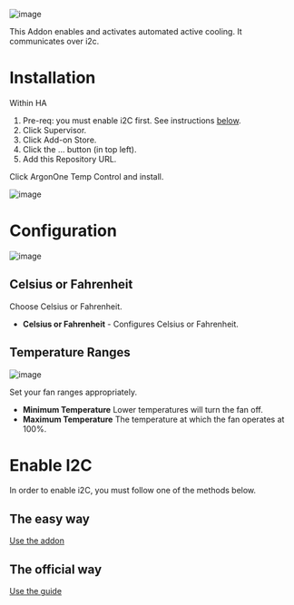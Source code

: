 ![image](gitResources/activecooling.jpg)

This Addon enables and activates automated active cooling. It communicates over i2c.

# Installation

Within HA

1. Pre-req: you must enable i2C first. See instructions [below](#enable-i2c).
1. Click Supervisor.
1. Click Add-on Store.
1. Click the … button (in top left).
1. Add this Repository URL.

Click ArgonOne Temp Control and install.

![image](gitResources/addonSelect.png)

# Configuration

![image](gitResources/Configuration.png)

## Celsius or Fahrenheit

Choose Celsius or Fahrenheit.

- **Celsius or Fahrenheit** - Configures Celsius or Fahrenheit.

## Temperature Ranges

![image](gitResources/argonlinear.png)

Set your fan ranges appropriately.

- **Minimum Temperature** Lower temperatures will turn the fan off.
- **Maximum Temperature** The temperature at which the fan operates at 100%.

# Enable I2C

In order to enable i2C, you must follow one of the methods below.

## The easy way

[Use the addon](https://community.home-assistant.io/t/add-on-hassos-i2c-configurator/264167)

## The official way

[Use the guide](https://www.home-assistant.io/installation/raspberrypi/#enable-i2c)

